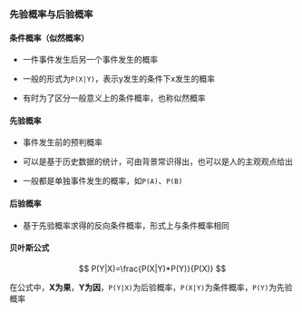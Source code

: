 ### 先验概率与后验概率

#### 条件概率（似然概率）

+ 一件事件发生后另一个事件发生的概率

+ 一般的形式为`P(X|Y)`，表示y发生的条件下x发生的概率

+ 有时为了区分一般意义上的条件概率，也称似然概率

#### 先验概率

+ 事件发生前的预判概率

+ 可以是基于历史数据的统计，可由背景常识得出，也可以是人的主观观点给出

+ 一般都是单独事件发生的概率，如`P(A)`、`P(B)`

#### 后验概率

+ 基于先验概率求得的反向条件概率，形式上与条件概率相同

#### 贝叶斯公式

$$
P(Y|X)=\frac{P(X|Y)*P(Y)}{P(X)}
$$

在公式中，**X为果**，**Y为因**，`P(Y|X)`为后验概率，`P(X|Y)`为条件概率，`P(Y)`为先验概率

